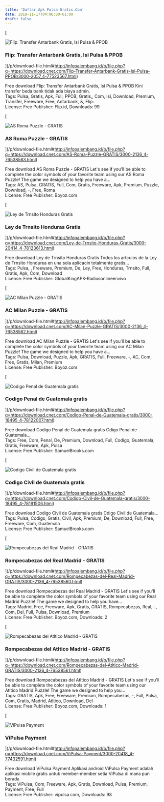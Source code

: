 ```yaml
---
title: 'Daftar Apk Pulsa Gratis.Com'
date: 2019-11-17T04:06:00+01:00
draft: false
---
```


[

![Flip: Transfer Antarbank Gratis, Isi Pulsa & PPOB](https://dl4.cbsistatic.com/asset/587/bundles/downloadcore/images/default_product_icon/icon_android_64.png "Flip: Transfer Antarbank Gratis, Isi Pulsa & PPOB")

### Flip: Transfer Antarbank Gratis, Isi Pulsa & PPOB

](/p/download-file.html#http://infopalembang.id/b/file.php?q=https://download.cnet.com/Flip-Transfer-Antarbank-Gratis-Isi-Pulsa-PPOB/3000-2057_4-77523567.html)

Free download Flip: Transfer Antarbank Gratis, Isi Pulsa & PPOB Kini transfer beda bank tidak ada biaya admin.  
Tags: Pulsa, Gratis, Apk, Full, PPOB, Gratis,, Com, Isi, Download, Premium, Transfer, Freeware, Free, Antarbank, &, Flip:  
License: Free Publisher: Flip.id, Downloads: 99

[

![AS Roma Puzzle - GRATIS](https://dl1.cbsistatic.com/i/r/2017/12/18/41c31a95-34d4-4b1a-b4cd-a5ef6437cb77/thumbnail/64x64/593e135ac47d8f3e0fe25625d55459ec/fmimg1360148523631512430.jpg "AS Roma Puzzle - GRATIS")

### AS Roma Puzzle - GRATIS

](/p/download-file.html#http://infopalembang.id/b/file.php?q=https://download.cnet.com/AS-Roma-Puzzle-GRATIS/3000-2136_4-76538563.html)

Free download AS Roma Puzzle - GRATIS Let's see if you'll be able to complete the color symbols of your favorite team using our AS Roma Puzzle! The game we designed to help you have a...  
Tags: AS, Pulsa, GRATIS, Full, Com, Gratis, Freeware, Apk, Premium, Puzzle, Download, -, Free, Roma  
License: Free Publisher: Boyoz.com

[

![Ley de Trnsito Honduras Gratis ](https://dl1.cbsistatic.com/i/r/2019/06/18/6e989551-798b-457b-9807-d7fc4a3152c6/thumbnail/64x64/4090cef965112fd03bf4357536926c18/imgingest-1457399027514135142.png "Ley de Trnsito Honduras Gratis ")

### Ley de Trnsito Honduras Gratis

](/p/download-file.html#http://infopalembang.id/b/file.php?q=https://download.cnet.com/Ley-de-Trnsito-Honduras-Gratis/3000-20414_4-78123613.html)

Free download Ley de Trnsito Honduras Gratis Todos los artculos de la Ley de Trnsito Hondurea en una sola aplicacin totalmente gratis...  
Tags: Pulsa, , Freeware, Premium, De, Ley, Free, Honduras, Trnsito, Full, Gratis, Apk, Com, Download  
License: Free Publisher: GlobalKingAPK-Radiosonlineenvivo

[

![AC Milan Puzzle - GRATIS](https://dl1.cbsistatic.com/i/r/2017/12/18/fd152eaf-cfb7-46e8-86fc-d56e914da735/thumbnail/64x64/51405f427f62ed22060397b4b2697db1/fmimg5259293066598473395.jpg "AC Milan Puzzle - GRATIS")

### AC Milan Puzzle - GRATIS

](/p/download-file.html#http://infopalembang.id/b/file.php?q=https://download.cnet.com/AC-Milan-Puzzle-GRATIS/3000-2136_4-76538562.html)

Free download AC Milan Puzzle - GRATIS Let's see if you'll be able to complete the color symbols of your favorite team using our AC Milan Puzzle! The game we designed to help you have a...  
Tags: Pulsa, Download, Puzzle, Apk, GRATIS, Full, Freeware, -, AC, Com, Free, Gratis, Milan, Premium  
License: Free Publisher: Boyoz.com

[

![Codigo Penal de Guatemala gratis](https://dl1.cbsistatic.com/i/r/2019/06/17/d670cd15-6d26-462d-9958-39cab7d9b390/thumbnail/64x64/4728f7b18b1d24346714c61b9fd432b8/imgingest-118342505254929272.png "Codigo Penal de Guatemala gratis")

### Codigo Penal de Guatemala gratis

](/p/download-file.html#http://infopalembang.id/b/file.php?q=https://download.cnet.com/Codigo-Penal-de-Guatemala-gratis/3000-18495_4-78122007.html)

Free download Codigo Penal de Guatemala gratis Cdigo Penal de Guatemala...  
Tags: Free, Com, Penal, De, Premium, Download, Full, Codigo, Guatemala, Gratis, Freeware, Apk, Pulsa  
License: Free Publisher: SamuelBrooks.com

[

![Codigo Civil de Guatemala gratis](https://dl1.cbsistatic.com/i/r/2019/07/27/acec7db8-8797-4882-82f6-e16b9660f0f4/thumbnail/64x64/2cd01fd4bcd42f38a7c8b53b681907e0/imgingest-2902365069988113229.png "Codigo Civil de Guatemala gratis")

### Codigo Civil de Guatemala gratis

](/p/download-file.html#http://infopalembang.id/b/file.php?q=https://download.cnet.com/Codigo-Civil-de-Guatemala-gratis/3000-18495_4-78181506.html)

Free download Codigo Civil de Guatemala gratis Cdigo Civil de Guatemala...  
Tags: Pulsa, Codigo, Gratis, Civil, Apk, Premium, De, Download, Full, Free, Freeware, Com, Guatemala  
License: Free Publisher: SamuelBrooks.com

[

![Rompecabezas del Real Madrid - GRATIS](https://dl1.cbsistatic.com/i/r/2017/12/18/e056e6b4-581a-483b-9ea7-7bcc520f84c3/thumbnail/64x64/eb9e3fbe63614b0279c4aeec62931e86/fmimg6156508717629657725.jpg "Rompecabezas del Real Madrid - GRATIS")

### Rompecabezas del Real Madrid - GRATIS

](/p/download-file.html#http://infopalembang.id/b/file.php?q=https://download.cnet.com/Rompecabezas-del-Real-Madrid-GRATIS/3000-2136_4-76538560.html)

Free download Rompecabezas del Real Madrid - GRATIS Let's see if you'll be able to complete the color symbols of your favorite team using our Real Madrid Puzzle! The game we designed to help you have...  
Tags: Madrid, Free, Freeware, Apk, Gratis, GRATIS, Rompecabezas, Real, -, Com, Del, Full, Pulsa, Download, Premium  
License: Free Publisher: Boyoz.com, Downloads: 2

[

![Rompecabezas del Atltico Madrid - GRATIS](https://dl1.cbsistatic.com/i/r/2017/12/18/48c2543f-9dd4-4122-8359-d86cdc146e6a/thumbnail/64x64/d7e6e603f73b53c34e0604cab772b611/fmimg9026977831762362226.jpg "Rompecabezas del Atltico Madrid - GRATIS")

### Rompecabezas del Atltico Madrid - GRATIS

](/p/download-file.html#http://infopalembang.id/b/file.php?q=https://download.cnet.com/Rompecabezas-del-Atltico-Madrid-GRATIS/3000-2136_4-76538561.html)

Free download Rompecabezas del Atltico Madrid - GRATIS Let's see if you'll be able to complete the color symbols of your favorite team using our Atltico Madrid Puzzle! The game we designed to help you...  
Tags: GRATIS, Apk, Free, Freeware, Premium, Rompecabezas, -, Full, Pulsa, Com, Gratis, Madrid, Atltico, Download, Del  
License: Free Publisher: Boyoz.com, Downloads: 1

[

![ViPulsa Payment](https://dl1.cbsistatic.com/i/r/2016/11/30/e9f05904-5ffd-4160-96ec-89a50660637b/thumbnail/64x64/6d2ef3a283416cf5f3daa12052642d2e/imgingest-6165688206430630836.png "ViPulsa Payment")

### ViPulsa Payment

](/p/download-file.html#http://infopalembang.id/b/file.php?q=https://download.cnet.com/ViPulsa-Payment/3000-20418_4-77432591.html)

Free download ViPulsa Payment Aplikasi android ViPulsa Payment adalah aplikasi mobile gratis untuk member-member setia ViPulsa di mana pun berada.  
Tags: ViPulsa, Com, Freeware, Apk, Gratis, Download, Pulsa, Premium, Payment, Free, Full  
License: Free Publisher: vipulsa.com, Downloads: 98